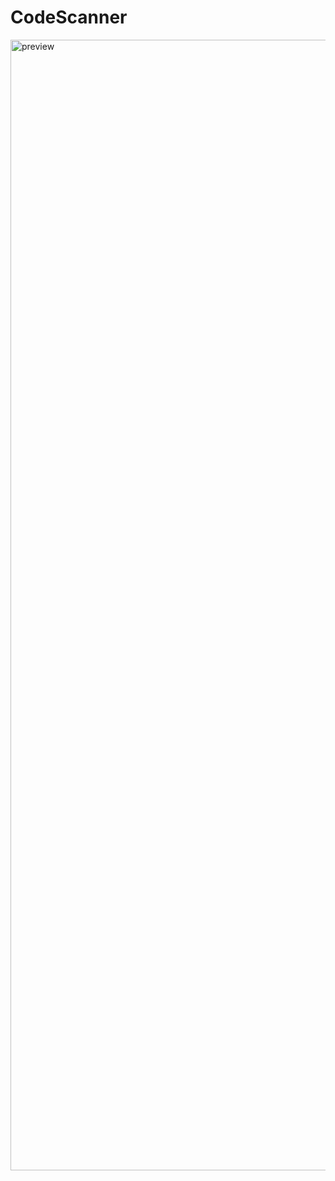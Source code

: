 # CodeScanner

<img width="3657" height="1809" alt="preview" src="https://github.com/user-attachments/assets/fd987614-e3f7-4832-ba33-e17519cde792" />
